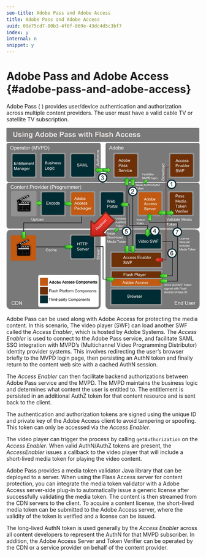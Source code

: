 ```yaml
---
seo-title: Adobe Pass and Adobe Access
title: Adobe Pass and Adobe Access
uuid: 09e75cd7-00b3-4f0f-869e-43dc4d5c3bf7
index: y
internal: n
snippet: y
---
```


# Adobe Pass and Adobe Access {#adobe-pass-and-adobe-access}

Adobe Pass ( [](https://www.adobe.com/products/adobepass/)) provides user/device authentication and authorization across multiple content providers. The user must have a valid cable TV or satellite TV subscription. 

<a id="fig_cln_bc2_44"></a>

![](assets/AdobePass_web.png)

Adobe Pass can be used along with Adobe Access for protecting the media content. In this scenario, The video player (SWF) can load another SWF called the *Access Enabler*, which is hosted by Adobe Systems. The *Access Enabler* is used to connect to the Adobe Pass service, and facilitate SAML SSO integration with MVPD’s (Multichannel Video Programming Distributor) identity provider systems. This involves redirecting the user’s browser briefly to the MVPD login page, then persisting an AuthN token and finally return to the content web site with a cached AuthN session.

The *Access Enabler* can then facilitate backend authorizations between Adobe Pass service and the MVPD. The MVPD maintains the business logic and determines what content the user is entitled to. The entitlement is persisted in an additional AuthZ token for that content resource and is sent back to the client.

The authentication and authorization tokens are signed using the unique ID and private key of the Adobe Access client to avoid tampering or spoofing. This token can only be accessed via the *Access Enabler*.

The video player can trigger the process by calling `getAuthorization` on the *Access Enabler*. When valid AuthN/AuthZ tokens are present, the *AccessEnabler* issues a callback to the video player that will include a short-lived media token for playing the video content.

Adobe Pass provides a media token validator Java library that can be deployed to a server. When using the Flass Access server for content protection, you can integrate the media token validator with a Adobe Access server-side plug-in to automatically issue a generic license after successfully validating the media token. The content is then streamed from the CDN servers to the client. To acquire a content license, the short-lived media token can be submitted to the Adobe Access server, where the validity of the token is verified and a license can be issued.

The long-lived AuthN token is used generally by the *Access Enabler* across all content developers to represent the AuthN for that MVPD subscriber. In addition, the Adobe Access Server and Token Verifier can be operated by the CDN or a service provider on behalf of the content provider. 
